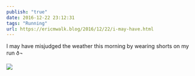 ```yaml
---
publish: "true"
date: 2016-12-22 23:12:31
tags: "Running"
url: https://ericmwalk.blog/2016/12/22/i-may-have.html
---
```


I may have misjudged the weather this morning by wearing shorts on my run ð¬

![](https://ericmwalk.blog/uploads/2022/d6d0c24e84.jpg)